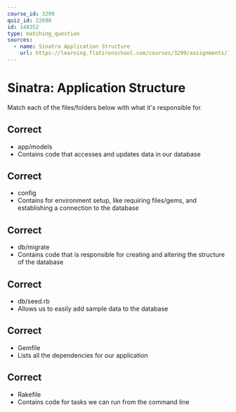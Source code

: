 ```yaml
---
course_id: 3299
quiz_id: 22698
id: 148352
type: matching_question
sources:
  - name: Sinatra Application Structure
    url: https://learning.flatironschool.com/courses/3299/assignments/134040
---
```


# Sinatra: Application Structure

Match each of the files/folders below with what it's responsible for.

## Correct

- app/models
- Contains code that accesses and updates data in our database

## Correct

- config
- Contains for environment setup, like requiring files/gems, and establishing a
  connection to the database

## Correct

- db/migrate
- Contains code that is responsible for creating and altering the structure of
  the database

## Correct

- db/seed.rb
- Allows us to easily add sample data to the database

## Correct

- Gemfile
- Lists all the dependencies for our application

## Correct

- Rakefile
- Contains code for tasks we can run from the command line
